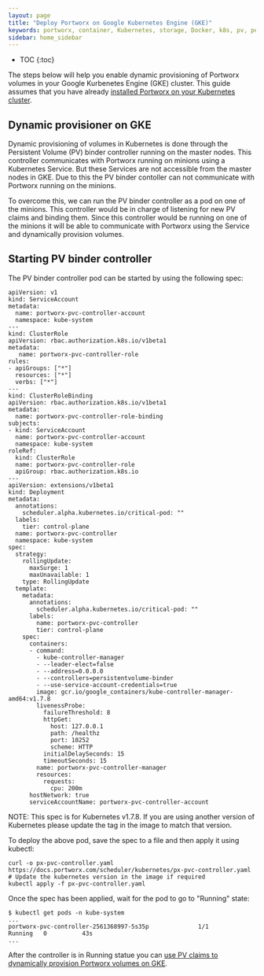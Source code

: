 ```yaml
---
layout: page
title: "Deploy Portworx on Google Kubernetes Engine (GKE)"
keywords: portworx, container, Kubernetes, storage, Docker, k8s, pv, persistent disk, gke, gce
sidebar: home_sidebar
---
```


* TOC
{:toc}

The steps below will help you enable dynamic provisioning of Portworx volumes in your Google Kurbenetes Engine (GKE) cluster.
This guide assumes that you have already [installed Portworx on your Kubernetes cluster](/scheduler/kubernetes/install.md).

## Dynamic provisioner on GKE
Dynamic provisioning of volumes in Kubernetes is done through the Persistent Volume (PV) binder controller running on the
master nodes. This controller communicates with Portworx running on minions using a Kubernetes Service. But these Services
are not accessible from the master nodes in GKE. Due to this the PV binder contoller can not communicate with Portworx
running on the minions.

To overcome this, we can run the PV binder controller as a pod on one of the minions. This controller would be in charge of
listening for new PV claims and binding them. Since this controller would be running on one of the minions it will be able to
communicate with Portworx using the Service and dynamically provision volumes.

## Starting PV binder controller
The PV binder controller pod can be started by using the following spec:

```
apiVersion: v1
kind: ServiceAccount
metadata:
  name: portworx-pvc-controller-account
  namespace: kube-system
---
kind: ClusterRole
apiVersion: rbac.authorization.k8s.io/v1beta1
metadata:
   name: portworx-pvc-controller-role
rules:
- apiGroups: ["*"]
  resources: ["*"]
  verbs: ["*"]
---
kind: ClusterRoleBinding
apiVersion: rbac.authorization.k8s.io/v1beta1
metadata:
  name: portworx-pvc-controller-role-binding
subjects:
- kind: ServiceAccount
  name: portworx-pvc-controller-account
  namespace: kube-system
roleRef:
  kind: ClusterRole
  name: portworx-pvc-controller-role
  apiGroup: rbac.authorization.k8s.io
---
apiVersion: extensions/v1beta1
kind: Deployment
metadata:
  annotations:
    scheduler.alpha.kubernetes.io/critical-pod: ""
  labels:
    tier: control-plane
  name: portworx-pvc-controller
  namespace: kube-system
spec:
  strategy:
    rollingUpdate:
      maxSurge: 1
      maxUnavailable: 1
    type: RollingUpdate
  template:
    metadata:
      annotations:
        scheduler.alpha.kubernetes.io/critical-pod: ""
      labels:
        name: portworx-pvc-controller
        tier: control-plane
    spec:
      containers:
      - command:
        - kube-controller-manager
        - --leader-elect=false
        - --address=0.0.0.0
        - --controllers=persistentvolume-binder
        - --use-service-account-credentials=true
        image: gcr.io/google_containers/kube-controller-manager-amd64:v1.7.8
        livenessProbe:
          failureThreshold: 8
          httpGet:
            host: 127.0.0.1
            path: /healthz
            port: 10252
            scheme: HTTP
          initialDelaySeconds: 15
          timeoutSeconds: 15
        name: portworx-pvc-controller-manager
        resources:
          requests:
            cpu: 200m
      hostNetwork: true
      serviceAccountName: portworx-pvc-controller-account
```
NOTE: This spec is for Kubernetes v1.7.8. If you are using another version of Kubernetes please update the tag in the image 
to match that version.

To deploy the above pod, save the spec to a file and then apply it using kubectl:
```
curl -o px-pvc-controller.yaml https://docs.portworx.com/scheduler/kubernetes/px-pvc-controller.yaml
# Update the kubernetes version in the image if required
kubectl apply -f px-pvc-controller.yaml
```

Once the spec has been applied, wait for the pod to go to "Running" state:
```
$ kubectl get pods -n kube-system 
...
portworx-pvc-controller-2561368997-5s35p              1/1       Running   0          43s
...
```

After the controller is in Running statue you can [use PV claims to dynamically provision Portworx volumes on GKE](/scheduler/kubernetes/dynamic-provisioning.md).

